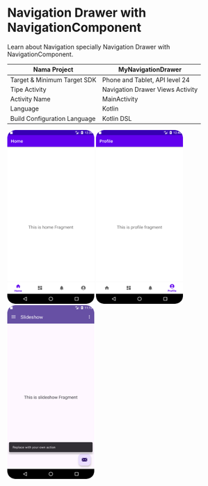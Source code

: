 # Navigation Drawer with NavigationComponent

Learn about Navigation specially Navigation Drawer with NavigationComponent.

| Nama Project                  | MyNavigationDrawer                  |
|-------------------------------|-------------------------------------|
| Target & Minimum Target SDK   | Phone and Tablet, API level 24      |
| Tipe Activity                 | Navigation Drawer Views Activity    | 
| Activity Name                 | MainActivity                        |
| Language                      | Kotlin                              |
| Build Configuration Language  | Kotlin DSL                          |

<img src="preview_1.png" alt="Preview 1" width="200" height="400">
<img src="preview_2.png" alt="Preview 2" width="200" height="400">
<img src="preview_3.png" alt="Preview 3" width="200" height="400">